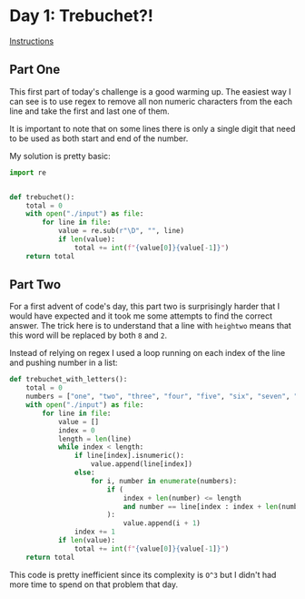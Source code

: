 # Day 1: Trebuchet?!

[Instructions](https://adventofcode.com/2023/day/1)

## Part One

This first part of today's challenge is a good warming up. The easiest way I can see is to use regex to remove all non numeric characters from the each line and take the first and last one of them.

It is important to note that on some lines there is only a single digit that need to be used as both start and end of the number.

My solution is pretty basic:
```python
import re


def trebuchet():
    total = 0
    with open("./input") as file:
        for line in file:
            value = re.sub(r"\D", "", line)
            if len(value):
                total += int(f"{value[0]}{value[-1]}")
    return total

```

## Part Two

For a first advent of code's day, this part two is surprisingly harder that I would have expected and it took me some attempts to find the correct answer. The trick here is to understand that a line with `heightwo` means that this word will be replaced by both `8` and `2`.

Instead of relying on regex I used a loop running on each index of the line and pushing number in a list:
```python
def trebuchet_with_letters():
    total = 0
    numbers = ["one", "two", "three", "four", "five", "six", "seven", "eight", "nine"]
    with open("./input") as file:
        for line in file:
            value = []
            index = 0
            length = len(line)
            while index < length:
                if line[index].isnumeric():
                    value.append(line[index])
                else:
                    for i, number in enumerate(numbers):
                        if (
                            index + len(number) <= length
                            and number == line[index : index + len(number)]
                        ):
                            value.append(i + 1)
                index += 1
            if len(value):
                total += int(f"{value[0]}{value[-1]}")
    return total

```
This code is pretty inefficient since its complexity is `O^3` but I didn't had more time to spend on that problem that day.

